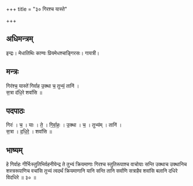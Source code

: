 +++
title = "३० गिरश्च यास्ते"

+++
## अधिमन्त्रम्
इन्द्रः। मेधातिथिः काण्वः प्रियमेधश्चाङ्गिरसः। गायत्री।

## मन्त्रः
गिर॑श्च॒ यास्ते॑ गिर्वाह उ॒क्था च॒ तुभ्यं॒ तानि॑ ।  
स॒त्रा द॑धि॒रे शवां॑सि ॥

## पदपाठः
गिरः॑ । च॒ । याः । ते॒ । गि॒र्वा॒हः॒ । उ॒क्था । च॒ । तुभ्य॑म् । तानि॑ ।  
स॒त्रा । द॒धि॒रे॒ । शवां॑सि ॥

## भाष्यम्
हे गिर्वाहः गीर्भिःस्तुतिभिर्वहनीयेन्द्र ते तुभ्यं क्रियमाणाः गिरश्च स्तुतिरूपाश्च वाचोयाः सन्ति उक्थाच उक्थानिच शस्त्ररूपाणिच वचांसि तुभ्यं त्वदर्थं क्रियमाणानि यानि सन्ति तानि सर्वाणि सत्राहैव शवांसि बलानि दधिरे विदधिरे ॥ ३० ॥
